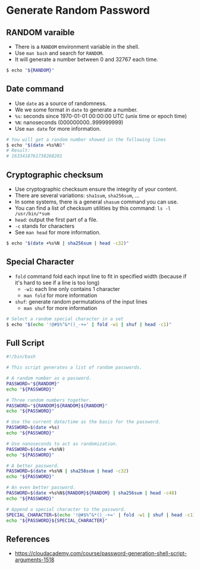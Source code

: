 # Generate Random Password

## RANDOM varaible
- There is a `RANDOM` environment variable in the shell.
- Use `man bash` and search for `RANDOM`.
- It will generate a number between 0 and 32767 each time.
```bash
$ echo "${RANDOM}"
```

## Date command
- Use `date` as a source of randomness.
- We we some format in `date` to generate a number.
- `%s`: seconds since 1970-01-01 00:00:00 UTC (unix time or epoch time)
- `%N`: nanoseconds (000000000..999999999)
- Use `man date` for more information.
```bash
# You will get a random number showed in the following lines
$ echo "$(date +%s%N)"
# Result:
# 1633418761738268201
```

## Cryptographic checksum
- Use cryptographic checksum ensure the integrity of your content.
- There are several variations: `sha1sum`, `sha256sum`, ...
- In some systems, there is a general `shasum` command you can use.
- You can find a list of checksum utilities by this command: `ls -l /usr/bin/*sum`
- `head`: output the first part of a file. 
- `-c` stands for characters
- See `man head` for more information.
```bash
$ echo "$(date +%s%N | sha256sum | head -c32)"
```

## Special Character
- `fold` command fold each input line to fit in specified width (because if it's hard to see if a line is too long)
    - `-w1`: each line only contains 1 character
    - `man fold` for more information
- `shuf`: generate random permutations of the input lines
    -  `man shuf` for more information
```bash
# Select a random special character in a set
$ echo "$(echo '!@#$%^&*()_-+=' | fold -w1 | shuf | head -c1)"
```

## Full Script
```bash
#!/bin/bash

# This script generates a list of random passwords.

# A random number as a password.
PASSWORD="${RANDOM}"
echo "${PASSWORD}"

# Three random numbers together.
PASSWORD="${RANDOM}${RANDOM}${RANDOM}"
echo "${PASSWORD}"

# Use the current date/time as the basis for the password.
PASSWORD=$(date +%s)
echo "${PASSWORD}"

# Use nanoseconds to act as randomization.
PASSWORD=$(date +%s%N)
echo "${PASSWORD}"

# A better password.
PASSWORD=$(date +%s%N | sha256sum | head -c32)
echo "${PASSWORD}"

# An even better password.
PASSWORD=$(date +%s%N${RANDOM}${RANDOM} | sha256sum | head -c48)
echo "${PASSWORD}"

# Append a special character to the password.
SPECIAL_CHARACTER=$(echo '!@#$%^&*()_-+=' | fold -w1 | shuf | head -c1)
echo "${PASSWORD}${SPECIAL_CHARACTER}"
```

## References
- https://cloudacademy.com/course/password-generation-shell-script-arguments-1518